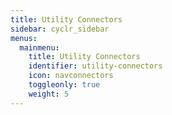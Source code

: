 ```yaml
---
title: Utility Connectors
sidebar: cyclr_sidebar
menus:
  mainmenu:
    title: Utility Connectors
    identifier: utility-connectors
    icon: navconnectors
    toggleonly: true
    weight: 5
---
```

